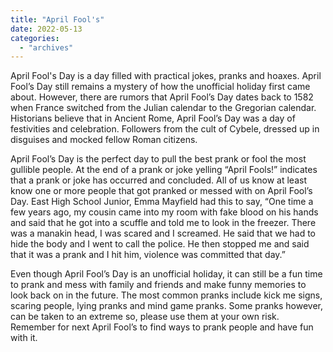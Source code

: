 ```yaml
---
title: "April Fool's"
date: 2022-05-13
categories: 
  - "archives"
---
```


April Fool's Day is a day filled with practical jokes, pranks and hoaxes. April Fool’s Day still remains a mystery of how the unofficial holiday first came about. However, there are rumors that April Fool’s Day dates back to 1582 when France switched from the Julian calendar to the Gregorian calendar. Historians believe that in Ancient Rome, April Fool’s Day was a day of festivities and celebration. Followers from the cult of Cybele, dressed up in disguises and mocked fellow Roman citizens.  

April Fool’s Day is the perfect day to pull the best prank or fool the most gullible people. At the end of a prank or joke yelling “April Fools!” indicates that a prank or joke has occurred and concluded. All of us know at least know one or more people that got pranked or messed with on April Fool’s Day. East High School Junior, Emma Mayfield had this to say, “One time a few years ago, my cousin came into my room with fake blood on his hands and said that he got into a scuffle and told me to look in the freezer. There was a manakin head, I was scared and I screamed. He said that we had to hide the body and I went to call the police. He then stopped me and said that it was a prank and I hit him, violence was committed that day.” 

Even though April Fool’s Day is an unofficial holiday, it can still be a fun time to prank and mess with family and friends and make funny memories to look back on in the future. The most common pranks include kick me signs, scaring people, lying pranks and mind game pranks. Some pranks however, can be taken to an extreme so, please use them at your own risk. Remember for next April Fool’s to find ways to prank people and have fun with it.
